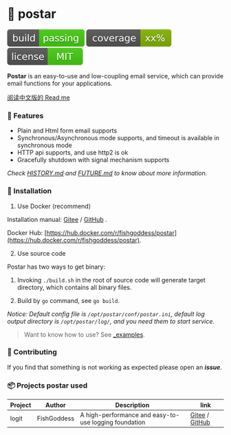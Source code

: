 # 📝 postar

[![build](_icons/build.svg)](_icons/build.svg)
[![coverage](_icons/coverage.svg)](_icons/coverage.svg)
[![license](_icons/license.svg)](https://opensource.org/licenses/MIT)

**Postar** is an easy-to-use and low-coupling email service, which can provide email functions for your applications.

[阅读中文版的 Read me](./README.md)

### 🥇 Features

* Plain and Html form email supports
* Synchronous/Asynchronous mode supports, and timeout is available in synchronous mode
* HTTP api supports, and use http2 is ok
* Gracefully shutdown with signal mechanism supports

_Check [HISTORY.md](./HISTORY.md) and [FUTURE.md](./FUTURE.md) to know about more information._

### 🚀 Installation

1. Use Docker (recommend)

Installation manual: [Gitee](https://gitee.com/avino-plan/postar-docker) / [GitHub](https://github.com/avino-plan/postar-docker) .

Docker Hub: [https://hub.docker.com/r/fishgoddess/postar](https://hub.docker.com/r/fishgoddess/postar).

2. Use source code

Postar has two ways to get binary:

1. Invoking `./build.sh` in the root of source code will generate target directory, which contains all binary files.

2. Build by `go` command, see `go build`.

_Notice: Default config file is `/opt/postar/conf/postar.ini`, default log output directory is `/opt/postar/log/`, and you need them to start service._

> Want to know how to use? See [_examples](_examples).

### 👥 Contributing

If you find that something is not working as expected please open an _**issue**_.

### 📦 Projects postar used

| Project | Author | Description | link |
| -----------|--------|-------------|------------------|
| logit | FishGoddess | A high-performance and easy-to-use logging foundation | [Gitee](https://gitee.com/FishGoddess/logit) / [GitHub](https://github.com/FishGoddess/logit) |
